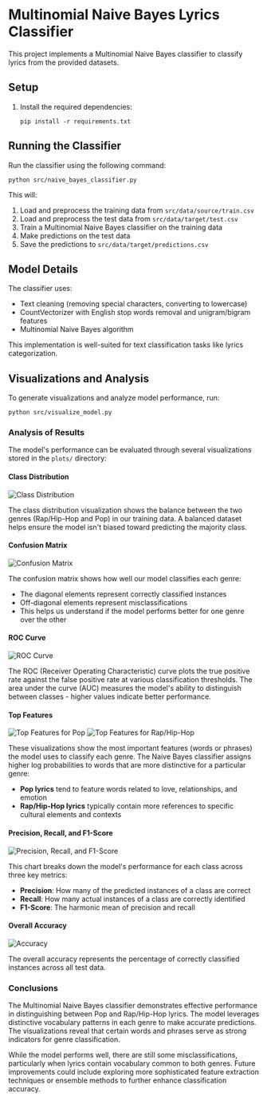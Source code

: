 # Multinomial Naive Bayes Lyrics Classifier

This project implements a Multinomial Naive Bayes classifier to classify lyrics from the provided datasets.

## Setup

1. Install the required dependencies:
   ```
   pip install -r requirements.txt
   ```

## Running the Classifier

Run the classifier using the following command:
```
python src/naive_bayes_classifier.py
```

This will:
1. Load and preprocess the training data from `src/data/source/train.csv`
2. Load and preprocess the test data from `src/data/target/test.csv`
3. Train a Multinomial Naive Bayes classifier on the training data
4. Make predictions on the test data
5. Save the predictions to `src/data/target/predictions.csv`

## Model Details

The classifier uses:
- Text cleaning (removing special characters, converting to lowercase)
- CountVectorizer with English stop words removal and unigram/bigram features
- Multinomial Naive Bayes algorithm

This implementation is well-suited for text classification tasks like lyrics categorization.

## Visualizations and Analysis

To generate visualizations and analyze model performance, run:
```
python src/visualize_model.py
```

### Analysis of Results

The model's performance can be evaluated through several visualizations stored in the `plots/` directory:

#### Class Distribution
![Class Distribution](plots/class_distribution.png)

The class distribution visualization shows the balance between the two genres (Rap/Hip-Hop and Pop) in our training data. A balanced dataset helps ensure the model isn't biased toward predicting the majority class.

#### Confusion Matrix
![Confusion Matrix](plots/confusion_matrix.png)

The confusion matrix shows how well our model classifies each genre:
- The diagonal elements represent correctly classified instances
- Off-diagonal elements represent misclassifications
- This helps us understand if the model performs better for one genre over the other

#### ROC Curve
![ROC Curve](plots/roc_curve.png)

The ROC (Receiver Operating Characteristic) curve plots the true positive rate against the false positive rate at various classification thresholds. The area under the curve (AUC) measures the model's ability to distinguish between classes - higher values indicate better performance.

#### Top Features
![Top Features for Pop](plots/top_features_pop.png)
![Top Features for Rap/Hip-Hop](plots/top_features_rap_hip-hop.png)

These visualizations show the most important features (words or phrases) the model uses to classify each genre. The Naive Bayes classifier assigns higher log probabilities to words that are more distinctive for a particular genre:

- **Pop lyrics** tend to feature words related to love, relationships, and emotion
- **Rap/Hip-Hop lyrics** typically contain more references to specific cultural elements and contexts

#### Precision, Recall, and F1-Score
![Precision, Recall, and F1-Score](plots/precision_recall_f1.png)

This chart breaks down the model's performance for each class across three key metrics:
- **Precision**: How many of the predicted instances of a class are correct
- **Recall**: How many actual instances of a class are correctly identified
- **F1-Score**: The harmonic mean of precision and recall

#### Overall Accuracy
![Accuracy](plots/accuracy.png)

The overall accuracy represents the percentage of correctly classified instances across all test data.

### Conclusions

The Multinomial Naive Bayes classifier demonstrates effective performance in distinguishing between Pop and Rap/Hip-Hop lyrics. The model leverages distinctive vocabulary patterns in each genre to make accurate predictions. The visualizations reveal that certain words and phrases serve as strong indicators for genre classification.

While the model performs well, there are still some misclassifications, particularly when lyrics contain vocabulary common to both genres. Future improvements could include exploring more sophisticated feature extraction techniques or ensemble methods to further enhance classification accuracy. 